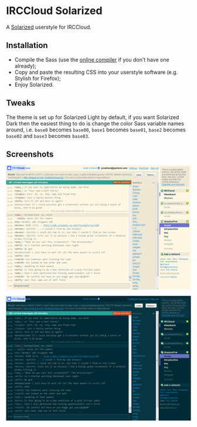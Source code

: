 IRCCloud Solarized
==================

A [Solarized](http://ethanschoonover.com/solarized) userstyle for IRCCloud.

## Installation

* Compile the Sass (use the [online compiler](http://sass-lang.com/try.html) if you don't have one already);
* Copy and paste the resulting CSS into your userstyle software (e.g. Stylish for Firefox);
* Enjoy Solarized.

## Tweaks

The theme is set up for Solarized Light by default, if you want Solarized Dark then the easiest thing to do is change the color Sass variable names around, i.e. `base0` becomes `base00`, `base1` becomes `base01`, `base2` becomes `base02` and `base3` becomes `base03`.

## Screenshots


![Solarized Light](irccloud_solarized_light.png "Solarized Light")

![Solarized Dark](irccloud_solarized_dark.png "Solarized Dark")
